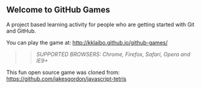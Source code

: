 ## Welcome to GitHub Games

A project based learning activity for people who are getting started with Git and GitHub.

You can play the game at: http://kklaibo.github.io/github-games/

>> _*SUPPORTED BROWSERS*: Chrome, Firefox, Safari, Opera and IE9+_

This fun open source game was cloned from: https://github.com/jakesgordon/javascript-tetris
